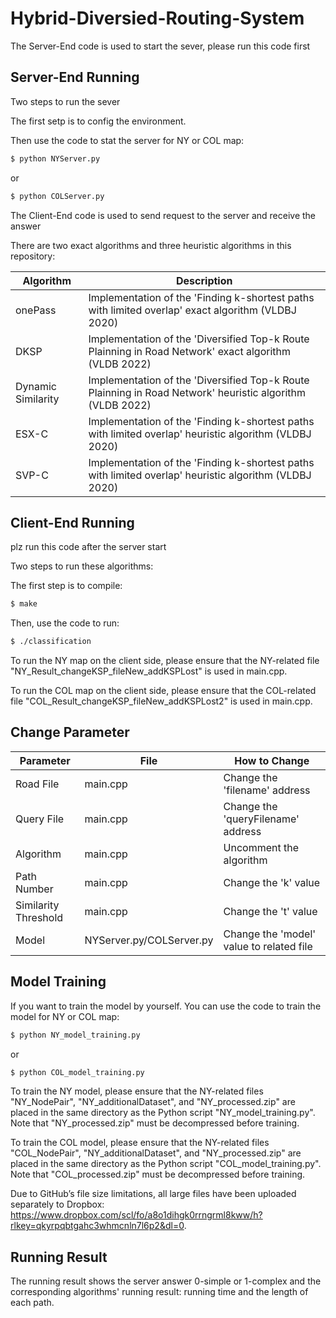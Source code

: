 # Hybrid-Diversied-Routing-System

The Server-End code is used to start the sever, please run this code first

## Server-End Running

Two steps to run the sever

The first setp is to config the environment.

Then use the code to stat the server for NY or COL map:

```sh
$ python NYServer.py
```
or

```sh
$ python COLServer.py
```


The Client-End code is used to send request to the server and receive the answer

There are two exact algorithms and three heuristic algorithms in this repository:

| Algorithm          | Description                                                                                               |
|--------------------|-----------------------------------------------------------------------------------------------------------|
| onePass            | Implementation of the 'Finding k-shortest paths with limited overlap' exact algorithm (VLDBJ 2020)        |
| DKSP               | Implementation of the 'Diversified Top-k Route Plainning in Road Network' exact algorithm (VLDB 2022)     |
| Dynamic Similarity | Implementation of the 'Diversified Top-k Route Plainning in Road Network' heuristic algorithm (VLDB 2022) |
| ESX-C              | Implementation of the 'Finding k-shortest paths with limited overlap' heuristic algorithm (VLDBJ 2020)    |
| SVP-C              | Implementation of the 'Finding k-shortest paths with limited overlap' heuristic algorithm (VLDBJ 2020)    |

## Client-End Running

plz run this code after the server start

Two steps to run these algorithms:

The first step is to compile: 

```sh
$ make
```

Then, use the code to run:

```sh
$ ./classification
```
To run the NY map on the client side, please ensure that the NY-related file "NY_Result_changeKSP_fileNew_addKSPLost" is used in main.cpp.

To run the COL map on the client side, please ensure that the COL-related file "COL_Result_changeKSP_fileNew_addKSPLost2" is used in main.cpp.

## Change Parameter
| Parameter            | File                     | How to Change                            |
|----------------------|--------------------------|------------------------------------------|
| Road File            | main.cpp                 | Change the 'filename' address            |
| Query File           | main.cpp                 | Change the 'queryFilename' address       |
| Algorithm            | main.cpp                 | Uncomment the algorithm                  |
| Path Number          | main.cpp                 | Change the 'k' value                     |
| Similarity Threshold | main.cpp                 | Change the 't' value                     |
| Model                | NYServer.py/COLServer.py | Change the 'model' value to related file |


## Model Training
If you want to train the model by yourself. You can use the code to train the model for NY or COL map:

```sh
$ python NY_model_training.py
```
or
```sh
$ python COL_model_training.py
```
To train the NY model, please ensure that the NY-related files "NY_NodePair", "NY_additionalDataset", and "NY_processed.zip" are placed in the same directory as the Python script "NY_model_training.py". Note that "NY_processed.zip" must be decompressed before training.

To train the COL model, please ensure that the NY-related files "COL_NodePair", "NY_additionalDataset", and "NY_processed.zip" are placed in the same directory as the Python script "COL_model_training.py". Note that "COL_processed.zip" must be decompressed before training.

Due to GitHub’s file size limitations, all large files have been uploaded separately to Dropbox: https://www.dropbox.com/scl/fo/a8o1dihgk0rrngrml8kww/h?rlkey=qkyrpqbtgahc3whmcnln7l6p2&dl=0.
## Running Result

The running result shows the server answer 0-simple or 1-complex and the corresponding algorithms' running result:
running time and the length of each path.
